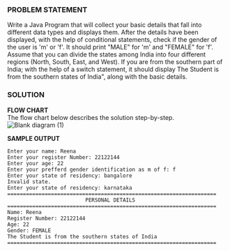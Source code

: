 ### PROBLEM STATEMENT  
Write a Java Program that will collect your basic details that fall into different data types and displays them.
After the details have been displayed, with the help of conditional statements, check if the gender of the user is 'm' or 'f'. It should print "MALE" for 'm' and "FEMALE" for 'f'.
Assume that you can divide the states among India into four different regions (North, South, East, and West). If you are from the southern part of India; with the help of a switch statement, it should display The Student is from the southern states of India", along with the basic details.

### SOLUTION

**FLOW CHART**  
The flow chart below describes the solution step-by-step.
![Blank diagram (1)](https://github.com/Reena9999/22122144_MDS273L_JAVA/assets/118504536/071e38ae-a7e1-494b-8fc5-96da04818421)

**SAMPLE OUTPUT**    
```
Enter your name: Reena
Enter your register Number: 22122144
Enter your age: 22
Enter your prefferd gender identification as m of f: f
Enter your state of residency: bangalore
Invalid state.
Enter your state of residency: karnataka
===================================================================
                         PERSONAL DETAILS
===================================================================
Name: Reena
Register Number: 22122144
Age: 22
Gender: FEMALE
The Student is from the southern states of India
===================================================================
```
